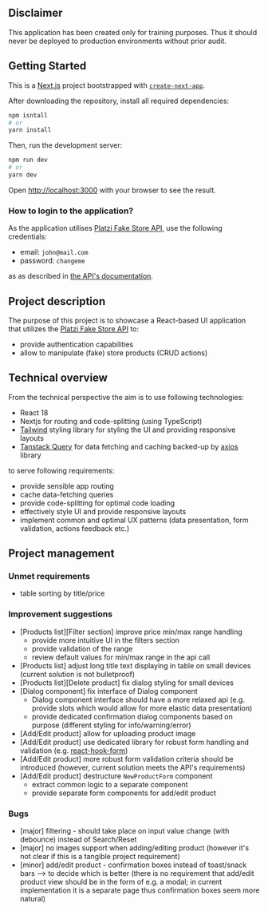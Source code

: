 ## Disclaimer

This application has been created only for training purposes. Thus it should never be deployed to production environments without prior audit.

## Getting Started

This is a [Next.js](https://nextjs.org) project bootstrapped with [`create-next-app`](https://nextjs.org/docs/pages/api-reference/create-next-app).

After downloading the repository, install all required dependencies:

```bash
npm isntall
# or
yarn install
```

Then, run the development server:

```bash
npm run dev
# or
yarn dev
```

Open [http://localhost:3000](http://localhost:3000) with your browser to see the result.

### How to login to the application?

As the application utilises [Platzi Fake Store API](https://fakeapi.platzi.com/en/about/introduction/),
use the following credentials:

- email: `john@mail.com`
- password: `changeme`

as as described in [the API's documentation](https://fakeapi.platzi.com/en/rest/auth-jwt/#login).

## Project description

The purpose of this project is to showcase a React-based UI application that utilizes the [Platzi Fake Store API](https://fakeapi.platzi.com/en/about/introduction/)
to:

- provide authentication capabilities
- allow to manipulate (fake) store products (CRUD actions)

## Technical overview

From the technical perspective the aim is to use following technologies:

- React 18
- Nextjs for routing and code-splitting (using TypeScript)
- [Tailwind](https://tailwindcss.com/) styling library for styling the UI and providing responsive layouts
- [Tanstack Query](https://tanstack.com/query/latest/docs/framework/react/overview) for data fetching and caching backed-up by [axios](https://axios-http.com/) library

to serve following requirements:

- provide sensible app routing
- cache data-fetching queries
- provide code-splitting for optimal code loading
- effectively style UI and provide responsive layouts
- implement common and optimal UX patterns (data presentation, form validation, actions feedback etc.)

## Project management

### Unmet requirements

- table sorting by title/price

### Improvement suggestions

- [Products list][Filter section] improve price min/max range handling
  - provide more intuitive UI in the filters section
  - provide validation of the range
  - review default values for min/max range in the api call
- [Products list] adjust long title text displaying in table on small devices (current solution is not bulletproof)
- [Products list][Delete product] fix dialog styling for small devices
- [Dialog component] fix interface of Dialog component
  - Dialog component interface should have a more relaxed api (e.g. provide slots which would allow for more elastic data presentation)
  - provide dedicated confirmation dialog components based on purpose (different styling for info/warning/error)
- [Add/Edit product] allow for uploading product image
- [Add/Edit product] use dedicated library for robust form handling and validation (e.g. [react-hook-form](https://react-hook-form.com/))
- [Add/Edit product] more robust form validation criteria should be introduced (however, current solution meets the API's requirements)
- [Add/Edit product] destructure `NewProductForm` component
  - extract common logic to a separate component
  - provide separate form components for add/edit product

### Bugs

- [major] filtering - should take place on input value change (with debounce) instead of Search/Reset
- [major] no images support when adding/editing product (however it's not clear if this is a tangible project requirement)
- [minor] add/edit product - confirmation boxes instead of toast/snack bars --> to decide which is better (there is no requirement that add/edit product view should be in the form of e.g. a modal; in current implementation it is a separate page thus confirmation boxes seem more natural)
